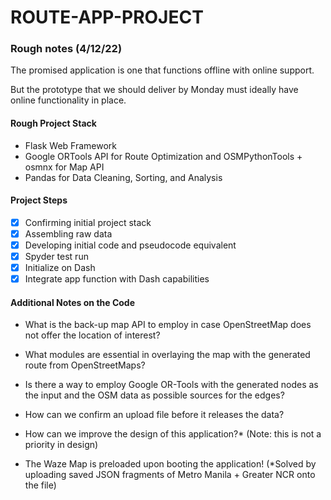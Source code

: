 # ROUTE-APP-PROJECT

### Rough notes (4/12/22)

The promised application is one that functions offline with online support.

But the prototype that we should deliver by Monday must ideally have online functionality in place.

#### Rough Project Stack
- Flask Web Framework
- Google ORTools API for Route Optimization and OSMPythonTools + osmnx for Map API
- Pandas for Data Cleaning, Sorting, and Analysis

#### Project Steps
- [x] Confirming initial project stack
- [x] Assembling raw data
- [x] Developing initial code and pseudocode equivalent
- [x] Spyder test run
- [x] Initialize on Dash
- [x] Integrate app function with Dash capabilities

#### Additional Notes on the Code
- What is the back-up map API to employ in case OpenStreetMap does not offer the location of interest?
- What modules are essential in overlaying the map with the generated route from OpenStreetMaps?
- Is there a way to employ Google OR-Tools with the generated nodes as the input and the OSM data as possible sources for the edges?
- How can we confirm an upload file before it releases the data?
- How can we improve the design of this application?* (Note: this is not a priority in design)

- The Waze Map is preloaded upon booting the application! (*Solved by uploading saved JSON fragments of Metro Manila + Greater NCR onto the file)
